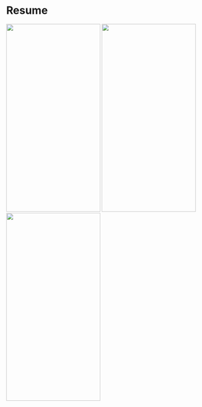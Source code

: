 # Resume



<img src = "https://user-images.githubusercontent.com/113701720/207858312-0eb909ad-874e-4070-adc7-2d08f7ad801b.png" height = 500 width = 250>
<img src = "https://user-images.githubusercontent.com/113701720/207858321-c83dbece-c081-4f73-bb1e-6e9a5fb02938.png" height = 500 width = 250>
<img src = "https://user-images.githubusercontent.com/113701720/207858323-b67cdf2b-a74a-4c38-8d33-afec903d3fee.png" height = 500 width = 250>
